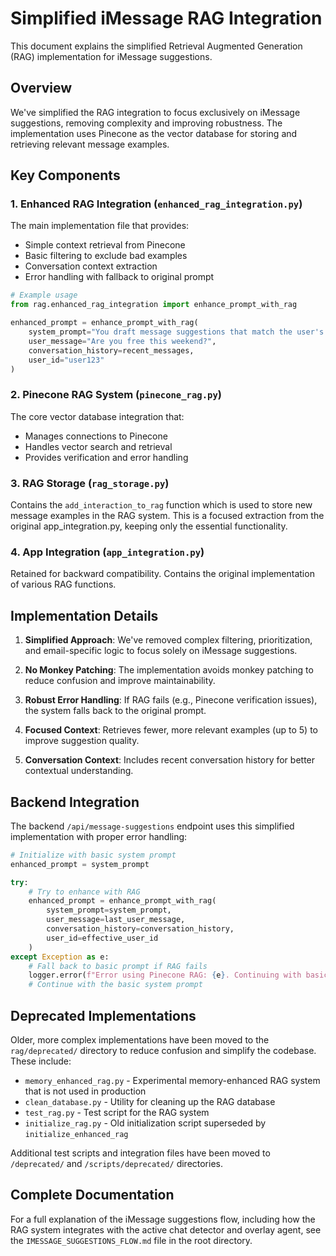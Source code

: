 # Simplified iMessage RAG Integration

This document explains the simplified Retrieval Augmented Generation (RAG) implementation for iMessage suggestions.

## Overview

We've simplified the RAG integration to focus exclusively on iMessage suggestions, removing complexity and improving robustness. The implementation uses Pinecone as the vector database for storing and retrieving relevant message examples.

## Key Components

### 1. Enhanced RAG Integration (`enhanced_rag_integration.py`)

The main implementation file that provides:
- Simple context retrieval from Pinecone
- Basic filtering to exclude bad examples
- Conversation context extraction
- Error handling with fallback to original prompt

```python
# Example usage
from rag.enhanced_rag_integration import enhance_prompt_with_rag

enhanced_prompt = enhance_prompt_with_rag(
    system_prompt="You draft message suggestions that match the user's writing style.",
    user_message="Are you free this weekend?",
    conversation_history=recent_messages,
    user_id="user123"
)
```

### 2. Pinecone RAG System (`pinecone_rag.py`)

The core vector database integration that:
- Manages connections to Pinecone
- Handles vector search and retrieval
- Provides verification and error handling

### 3. RAG Storage (`rag_storage.py`)

Contains the `add_interaction_to_rag` function which is used to store new message examples in the RAG system. This is a focused extraction from the original app_integration.py, keeping only the essential functionality.

### 4. App Integration (`app_integration.py`)

Retained for backward compatibility. Contains the original implementation of various RAG functions.

## Implementation Details

1. **Simplified Approach**: We've removed complex filtering, prioritization, and email-specific logic to focus solely on iMessage suggestions.

2. **No Monkey Patching**: The implementation avoids monkey patching to reduce confusion and improve maintainability.

3. **Robust Error Handling**: If RAG fails (e.g., Pinecone verification issues), the system falls back to the original prompt.

4. **Focused Context**: Retrieves fewer, more relevant examples (up to 5) to improve suggestion quality.

5. **Conversation Context**: Includes recent conversation history for better contextual understanding.

## Backend Integration

The backend `/api/message-suggestions` endpoint uses this simplified implementation with proper error handling:

```python
# Initialize with basic system prompt
enhanced_prompt = system_prompt

try:
    # Try to enhance with RAG
    enhanced_prompt = enhance_prompt_with_rag(
        system_prompt=system_prompt,
        user_message=last_user_message,
        conversation_history=conversation_history,
        user_id=effective_user_id
    )
except Exception as e:
    # Fall back to basic prompt if RAG fails
    logger.error(f"Error using Pinecone RAG: {e}. Continuing with basic prompt.")
    # Continue with the basic system prompt
```

## Deprecated Implementations

Older, more complex implementations have been moved to the `rag/deprecated/` directory to reduce confusion and simplify the codebase. These include:

- `memory_enhanced_rag.py` - Experimental memory-enhanced RAG system that is not used in production
- `clean_database.py` - Utility for cleaning up the RAG database
- `test_rag.py` - Test script for the RAG system
- `initialize_rag.py` - Old initialization script superseded by `initialize_enhanced_rag`

Additional test scripts and integration files have been moved to `/deprecated/` and `/scripts/deprecated/` directories.

## Complete Documentation

For a full explanation of the iMessage suggestions flow, including how the RAG system integrates with the active chat detector and overlay agent, see the `IMESSAGE_SUGGESTIONS_FLOW.md` file in the root directory.
